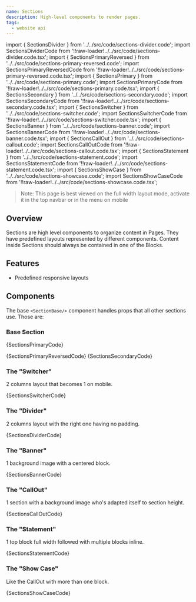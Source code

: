 ```yaml
---
name: Sections
description: High-level components to render pages.
tags:
  - website api
---
```


<!-- CODE IMPORTS -->

<!-- prettier-ignore -->
import { SectionsDivider } from '../../src/code/sections-divider.code'; 
import SectionsDividerCode from '!!raw-loader!../../src/code/sections-divider.code.tsx';
import { SectionsPrimaryReversed } from '../../src/code/sections-primary-reversed.code'; 
import SectionsPrimaryReversedCode from '!!raw-loader!../../src/code/sections-primary-reversed.code.tsx';
import { SectionsPrimary } from '../../src/code/sections-primary.code'; 
import SectionsPrimaryCode from '!!raw-loader!../../src/code/sections-primary.code.tsx';
import { SectionsSecondary } from '../../src/code/sections-secondary.code';
import SectionsSecondaryCode from '!!raw-loader!../../src/code/sections-secondary.code.tsx';
import { SectionsSwitcher } from '../../src/code/sections-switcher.code'; 
import SectionsSwitcherCode from '!!raw-loader!../../src/code/sections-switcher.code.tsx';
import { SectionsBanner } from '../../src/code/sections-banner.code'; 
import SectionsBannerCode from '!!raw-loader!../../src/code/sections-banner.code.tsx';
import { SectionsCallOut } from '../../src/code/sections-callout.code'; 
import SectionsCallOutCode from '!!raw-loader!../../src/code/sections-callout.code.tsx';
import { SectionsStatement } from '../../src/code/sections-statement.code';
import SectionsStatementCode from '!!raw-loader!../../src/code/sections-statement.code.tsx';
import { SectionsShowCase } from '../../src/code/sections-showcase.code'; 
import SectionsShowCaseCode from '!!raw-loader!../../src/code/sections-showcase.code.tsx';

<!-- END CODE IMPORTS -->

<DocHeader props={props}/>

> Note: This page is best viewed on the full width layout mode, activate it in
> the top navbar or in the menu on mobile

## Overview

Sections are high level components to organize content in Pages. They have
predefined layouts represented by different components. Content inside Sections
should always be contained in one of the Blocks.

## Features

- Predefined responsive layouts

## Components

The base `<SectionBase/>` component handles props that all other sections use.
Those are:

### Base Section

<ThemeWrapper>
  <SectionsPrimary />
</ThemeWrapper>

<CodeBlock>{SectionsPrimaryCode}</CodeBlock>

<SectionsPrimaryReversed />
<CodeBlock>{SectionsPrimaryReversedCode}</CodeBlock>

<SectionsSecondary />
<CodeBlock>{SectionsSecondaryCode}</CodeBlock>

### The "Switcher"

2 columns layout that becomes 1 on mobile.

<ThemeWrapper>
  <SectionsSwitcher />
</ThemeWrapper>

<CodeBlock>{SectionsSwitcherCode}</CodeBlock>

### The "Divider"

2 columns layout with the right one having no padding.

<SectionsDivider />
<CodeBlock>{SectionsDividerCode}</CodeBlock>

### The "Banner"

1 background image with a centered block.

<ThemeWrapper>
  <SectionsBanner />
</ThemeWrapper>
<CodeBlock>{SectionsBannerCode}</CodeBlock>

### The "CallOut"

1 section with a background image who's adapted itself to section height.

<SectionsCallOut />
<CodeBlock>{SectionsCallOutCode}</CodeBlock>

### The "Statement"

1 top block full width followed with multiple blocks inline.

<SectionsStatement />
<CodeBlock>{SectionsStatementCode}</CodeBlock>

### The "Show Case"

Like the CallOut with more than one block.

<SectionsShowCase />
<CodeBlock>{SectionsShowCaseCode}</CodeBlock>
